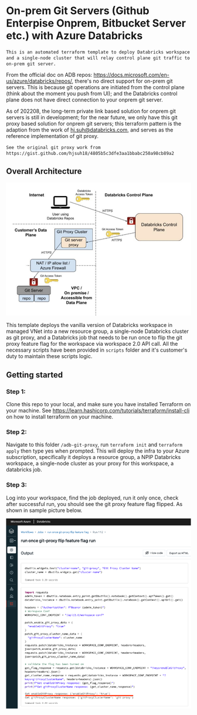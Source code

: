 # On-prem Git Servers (Github Enterpise Onprem, Bitbucket Server etc.) with Azure Databricks

```
This is an automated terraform template to deploy Databricks workspace and a single-node cluster that will relay control plane git traffic to on-prem git server.
```

From the official doc on ADB repos: https://docs.microsoft.com/en-us/azure/databricks/repos/, there's no direct support for on-prem git servers. This is because git operations are initiated from the control plane (think about the moment you push from UI); and the Databricks control plane does not have direct connection to your onprem git server. 

As of 202208, the long-term private link based solution for onprem git servers is still in development; for the near future, we only have this git proxy based solution for onprem git servers; this terraform pattern is the adaption from the work of hj.suh@databricks.com, and serves as the reference implementation of git proxy.

```
See the original git proxy work from https://gist.github.com/hjsuh18/4805b5c3dfe3aa1bbabc250a98cb89a2
```

## Overall Architecture

<img src="../../../images/git-proxy.png" width="600">

This template deploys the vanilla version of Databricks workspace in managed VNet into a new resource group, a single-node Databricks cluster as git proxy, and a Databricks job that needs to be run once to flip the git proxy feature flag for the workspace via workspace 2.0 API call. All the necessary scripts have been provided in `scripts` folder and it's customer's duty to maintain these scripts logic. 


## Getting started

### Step 1:

Clone this repo to your local, and make sure you have installed Terraform on your machine. See https://learn.hashicorp.com/tutorials/terraform/install-cli on how to install terraform on your machine.

### Step 2:

Navigate to this folder `/adb-git-proxy`, run `terraform init` and `terraform apply` then type yes when prompted. This will deploy the infra to your Azure subscription, specifically it deploys a resource group, a NPIP Databricks workspace, a single-node cluster as your proxy for this workspace, a databricks job.

### Step 3:

Log into your workspace, find the job deployed, run it only once, check after successful run, you should see the git proxy feature flag flipped. As shown in sample picture below.

<img src="../../../images/git-proxy-job.png" width="600">

